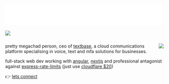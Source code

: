 <h1 align="left">
  <img src="https://raw.githubusercontent.com/callumisdumb/callumisdumb/main/head.svg" alt="hi" />
  <img src="https://skillicons.dev/icons?i=js,nextjs,nodejs,css,cloudflare,discord,angular,aws,gcp,linux,py,ts,stackoverflow,vscode,firebase,mui,tailwind,mongodb,react,twitter&perline=20"></img>
</h1>

<img align="right" src="https://lanyard-profile-readme.vercel.app/api/474169687287136256"></img>

pretty megachad person, ceo of [textbase](https://textbase.us/), a cloud communications platform specialising in voice, text and mfa solutions for businesses.

full-stack web dev working with [angular](https://angular.io), [nextjs](https://nextjs.org) and professional antagonist against [express-rate-limits](https://www.npmjs.com/package/express-rate-limit) (just use [cloudflare $20](https://cloudflare.com/pricing))

👉 [lets connect](https://cal.com/callum-textbase/chat-with-callum)
